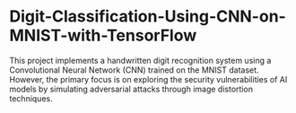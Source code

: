 # Digit-Classification-Using-CNN-on-MNIST-with-TensorFlow
This project implements a handwritten digit recognition system using a Convolutional Neural Network (CNN) trained on the MNIST dataset. However, the primary focus is on exploring the security vulnerabilities of AI models by simulating adversarial attacks through image distortion techniques.
